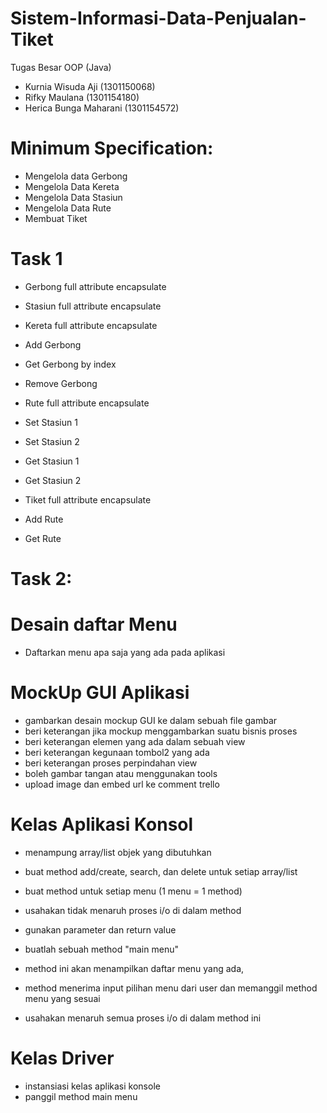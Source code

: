 # Sistem-Informasi-Data-Penjualan-Tiket

Tugas Besar OOP (Java)
 - Kurnia Wisuda Aji (1301150068)
 - Rifky Maulana (1301154180)
 - Herica Bunga Maharani (1301154572)

# Minimum Specification:

- Mengelola data Gerbong
- Mengelola Data Kereta
- Mengelola Data Stasiun
- Mengelola Data Rute
- Membuat Tiket

# Task 1

- Gerbong full attribute encapsulate

- Stasiun full attribute encapsulate

- Kereta full attribute encapsulate
 - Add Gerbong
 - Get Gerbong by index
 - Remove Gerbong

- Rute full attribute encapsulate
 - Set Stasiun 1
 - Set Stasiun 2
 - Get Stasiun 1
 - Get Stasiun 2

- Tiket full attribute encapsulate
 - Add Rute
 - Get Rute

# Task 2:

# Desain daftar Menu
- Daftarkan menu apa saja yang ada pada aplikasi

# MockUp GUI Aplikasi
- gambarkan desain mockup GUI ke dalam sebuah file gambar
- beri keterangan jika mockup menggambarkan suatu bisnis proses
- beri keterangan elemen yang ada dalam sebuah view
- beri keterangan kegunaan tombol2 yang ada
- beri keterangan proses perpindahan view
- boleh gambar tangan atau menggunakan tools
- upload image dan embed url ke comment trello

# Kelas Aplikasi Konsol
- menampung array/list objek yang dibutuhkan
- buat method add/create, search, dan delete untuk setiap array/list
- buat method untuk setiap menu (1 menu = 1 method) 
 - usahakan tidak menaruh proses i/o di dalam method 
 - gunakan parameter dan return value

- buatlah sebuah method "main menu" 
 - method ini akan menampilkan daftar menu yang ada, 
 - method menerima input pilihan menu dari user dan memanggil method menu yang sesuai 
 - usahakan menaruh semua proses i/o di dalam method ini

# Kelas Driver

- instansiasi kelas aplikasi konsole
- panggil method main menu
